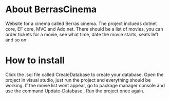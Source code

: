 # About BerrasCinema
Website for a cinema called Berras cinema. The project inclueds dotnet core, EF core, MVC and Ado.net.
There should be a list of movies, you can order tickets for a movie, see what time, date the movie starts, seats left and so on.


# How to install
Click the .sql file called CreateDatabase to create your database.
Open the project in visual studio, just run the project and everything should be working.
If the movie list wont appear, go to package manager console and use the command Update-Database .
Run the project once again.
